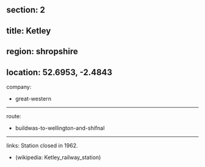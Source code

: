 section: 2
----
title: Ketley
----
region: shropshire
----
location: 52.6953, -2.4843
----
company:
- great-western
----
route:
- buildwas-to-wellington-and-shifnal
----
links:
Station closed in 1962.
- (wikipedia: Ketley_railway_station)
